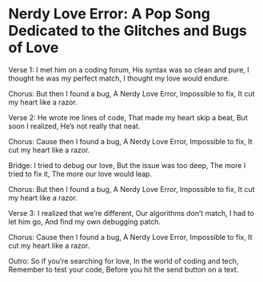# Nerdy Love Error: A Pop Song Dedicated to the Glitches and Bugs of Love

Verse 1:
I met him on a coding forum, 
His syntax was so clean and pure,
I thought he was my perfect match,
I thought my love would endure.

Chorus:
But then I found a bug,
A Nerdy Love Error,
Impossible to fix,
It cut my heart like a razor.

Verse 2:
He wrote me lines of code,
That made my heart skip a beat,
But soon I realized,
He’s not really that neat.

Chorus:
Cause then I found a bug,
A Nerdy Love Error,
Impossible to fix,
It cut my heart like a razor.

Bridge:
I tried to debug our love,
But the issue was too deep,
The more I tried to fix it,
The more our love would leap.

Chorus:
But then I found a bug,
A Nerdy Love Error,
Impossible to fix,
It cut my heart like a razor.

Verse 3:
I realized that we’re different,
Our algorithms don’t match,
I had to let him go,
And find my own debugging patch.

Chorus:
Cause then I found a bug,
A Nerdy Love Error,
Impossible to fix,
It cut my heart like a razor.

Outro:
So if you’re searching for love,
In the world of coding and tech,
Remember to test your code,
Before you hit the send button on a text.